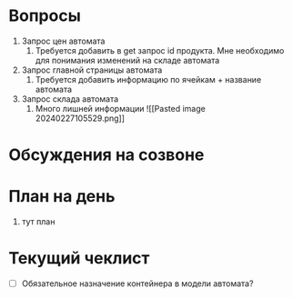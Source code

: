# Вопросы
1. Запрос цен автомата
	1. Требуется добавить в get запрос id продукта. Мне необходимо для понимания изменений на складе автомата
2. Запрос главной страницы автомата
	1. Требуется добавить информацию по ячейкам + название автомата
3. Запрос склада автомата
	1. Много лишней информации
	   ![[Pasted image 20240227105529.png]]
	

# Обсуждения на созвоне

# План на день
1. тут план
# Текущий чеклист 
- [ ]  Обязательное назначение контейнера в модели автомата?
